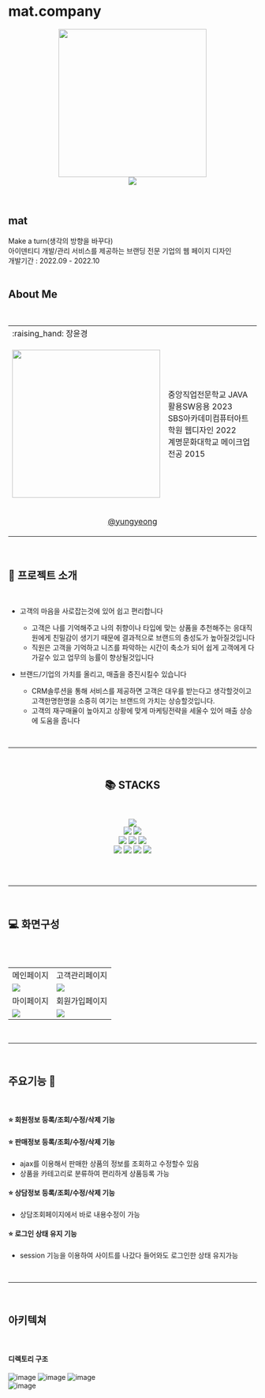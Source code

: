 # mat.company

<p align="center"><img src="https://github.com/jangyungyeong/mat.company/assets/117636044/b7d811a1-9a36-4d8b-85c9-15f81b60ef69" width="300" ></br>
  <a href="https://hits.seeyoufarm.com">
    <img src="https://hits.seeyoufarm.com/api/count/incr/badge.svg?url=https%3A%2F%2Fgithub.com%2Fjangyungyeong%2Fmat.company.git&count_bg=%2379C83D&title_bg=%23555555&icon=&icon_color=%23E7E7E7&title=hits&edge_flat=false"></a>
  </p>
</br>

## mat
<p align="center"></p>
Make a turn(생각의 방향을 바꾸다)</br>
아이덴티디 개발/관리 서비스를 제공하는 브랜딩 전문 기업의 웹 페이지 디자인</br>
개발기간 : 2022.09 - 2022.10
</br></br>


## About Me
<p align="center"></p></br>
<table>
  <tr>
    <td> :raising_hand: 장윤경</td>
    <td></td>
  </tr>
  <tr>
    <td><p align="center"><img src="https://github.com/jangyungyeong/SystemCRM/assets/117636044/1ce99337-b163-4841-9ac4-e8897db26b5b" width="300" ></p></td>
    <td>
      중앙직업전문학교 JAVA활용SW응용 2023</br>
      SBS아카데미컴퓨터아트학원 웹디자인 2022</br>
      계명문화대학교 메이크업전공 2015
    </td>
  </tr>
  <tr>
    <td colspan="2"><p align="center"><a href="https://github.com/jangyungyeong">@yungyeong</a></p></td>
  </tr>
</table>
</br>


## :loudspeaker: 프로젝트 소개
<p align="center"></p></br>

* 고객의 마음을 사로잡는것에 있어 쉽고 편리합니다
  - 고객은 나를 기억해주고 나의 취향이나 타입에 맞는 상품을 추천해주는 응대직원에게 친밀감이 생기기 때문에 결과적으로 브랜드의 충성도가 높아질것입니다
  - 직원은 고객을 기억하고 니즈를 파악하는 시간이 축소가 되어 쉽게 고객에게 다가갈수 있고 업무의 능률이 향상될것입니다
  
* 브랜드/기업의 가치를 올리고, 매출을 증진시킬수 있습니다
  - CRM솔루션을 통해 서비스를 제공하면 고객은 대우를 받는다고 생각할것이고 고객한명한명을 소중히 여기는 브랜드의 가치는 상승할것입니다.
  - 고객의 재구매율이 높아지고 상황에 맞게 마케팅전략을 세울수 있어 매출 상승에 도움을 줍니다
</br>


----

</br>
<div align=center><h2>📚 STACKS</h2></div></br>
<p align="center"></p>
<div align=center> 
  <img src="https://img.shields.io/badge/java-007396?style=for-the-badge&logo=java&logoColor=white"> 
  <br>
  
  <img src="https://img.shields.io/badge/html5-E34F26?style=for-the-badge&logo=html5&logoColor=white"> 
  <img src="https://img.shields.io/badge/css-1572B6?style=for-the-badge&logo=css3&logoColor=white"> 
  <br>
  
  <img src="https://img.shields.io/badge/javascript-F7DF1E?style=for-the-badge&logo=javascript&logoColor=black"> 
  <img src="https://img.shields.io/badge/jquery-0769AD?style=for-the-badge&logo=jquery&logoColor=white">
  <img src="https://img.shields.io/badge/oracle-F80000?style=for-the-badge&logo=oracle&logoColor=white">
  <br>
  
  <img src="https://img.shields.io/badge/spring-6DB33F?style=for-the-badge&logo=spring&logoColor=white"> 
  <img src="https://img.shields.io/badge/bootstrap-7952B3?style=for-the-badge&logo=bootstrap&logoColor=white">
  <img src="https://img.shields.io/badge/apache tomcat-F8DC75?style=for-the-badge&logo=apachetomcat&logoColor=white">
  <img src="https://img.shields.io/badge/github-181717?style=for-the-badge&logo=github&logoColor=white">
  <br>
</div>
</br>
<p align="center" height="10"></p>
</br>

----
</br>

## :computer: 화면구성
<p align="center"></p></br>
</br>
<table>
  <tr>
    <td>메인페이지</td>
    <td>고객관리페이지</td>
  </tr>
  <tr>
    <td><img src="https://github.com/jangyungyeong/SystemCRM/assets/117636044/0bd37926-daf3-43e5-8250-196841b4ee28"></td>
    <td><img src="https://github.com/jangyungyeong/SystemCRM/assets/117636044/17db195a-0f4e-42bf-8c9c-75099583e5f1"></td>
  </tr>
  <tr>
    <td>마이페이지</td>
    <td>회원가입페이지</td>
  </tr>
  <tr>
    <td><img src="https://github.com/jangyungyeong/SystemCRM/assets/117636044/b83ba8ed-ea8d-401d-b931-a6fc95ef2646"></td>
    <td><img src="https://github.com/jangyungyeong/SystemCRM/assets/117636044/bcce11a0-5169-4664-be13-1e5e94e88f34"></td>
  </tr>
</table>
</br>


----
</br>

## 주요기능 :pushpin:
<p align="center"></p></br>

  #### :star: 회원정보 등록/조회/수정/삭제 기능
  
  #### :star: 판매정보 등록/조회/수정/삭제 기능
  * ajax를 이용해서 판매한 상품의 정보를 조회하고 수정할수 있음
  * 상품을 카테고리로 분류하여 편리하게 상품등록 가능
    
  #### :star: 상담정보 등록/조회/수정/삭제 기능
  * 상담조회페이지에서 바로 내용수정이 가능

  #### :star: 로그인 상태 유지 기능
  * session 기능을 이용하여 사이트를 나갔다 들어와도 로그인한 상태 유지가능
</br>


----
</br>

## 아키텍쳐
<p align="center"></p></br>

  #### 디렉토리 구조

![image](https://github.com/jangyungyeong/SystemCRM/assets/117636044/9e2e2974-d8a1-437b-a77c-5b794a03924e)
![image](https://github.com/jangyungyeong/SystemCRM/assets/117636044/cb64761b-cb89-496c-84dc-74f433db4af2)
![image](https://github.com/jangyungyeong/SystemCRM/assets/117636044/560a30fe-ede7-4d3d-87d9-700ccb96234d)</br>
![image](https://github.com/jangyungyeong/SystemCRM/assets/117636044/568d116a-0a1b-48b7-ac1d-a03e90bf7d2b)

